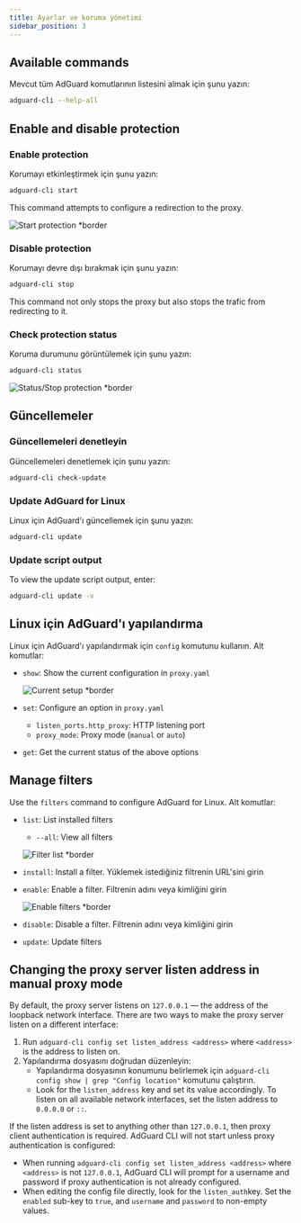 ```yaml
---
title: Ayarlar ve koruma yönetimi
sidebar_position: 3
---
```


## Available commands

Mevcut tüm AdGuard komutlarının listesini almak için şunu yazın:

```sh
adguard-cli --help-all
```

## Enable and disable protection

### Enable protection

Korumayı etkinleştirmek için şunu yazın:

```sh
adguard-cli start
```

This command attempts to configure a redirection to the proxy.

![Start protection \*border](https://cdn.adtidy.org/content/Kb/ad_blocker/linux/start-protection.gif)

### Disable protection

Korumayı devre dışı bırakmak için şunu yazın:

```sh
adguard-cli stop
```

This command not only stops the proxy but also stops the trafic from redirecting to it.

### Check protection status

Koruma durumunu görüntülemek için şunu yazın:

```sh
adguard-cli status
```

![Status/Stop protection \*border](https://cdn.adtidy.org/content/Kb/ad_blocker/linux/activation6.png)

## Güncellemeler

### Güncellemeleri denetleyin

Güncellemeleri denetlemek için şunu yazın:

```sh
adguard-cli check-update
```

### Update AdGuard for Linux

Linux için AdGuard'ı güncellemek için şunu yazın:

```sh
adguard-cli update
```

### Update script output

To view the update script output, enter:

```sh
adguard-cli update -v
```

## Linux için AdGuard'ı yapılandırma

Linux için AdGuard'ı yapılandırmak için `config` komutunu kullanın. Alt komutlar:

- `show`: Show the current configuration in `proxy.yaml`

    ![Current setup \*border](https://cdn.adtidy.org/content/Kb/ad_blocker/linux/activation7.png)

- `set`: Configure an option in `proxy.yaml`
    - `listen_ports.http_proxy`: HTTP listening port
    - `proxy_mode`: Proxy mode (`manual` or `auto`)

- `get`: Get the current status of the above options

## Manage filters

Use the `filters` command to configure AdGuard for Linux. Alt komutlar:

- `list`: List installed filters

    - `--all`: View all filters

    ![Filter list \*border](https://cdn.adtidy.org/content/Kb/ad_blocker/linux/filter-list.png)

- `install`: Install a filter. Yüklemek istediğiniz filtrenin URL'sini girin

- `enable`: Enable a filter. Filtrenin adını veya kimliğini girin

    ![Enable filters \*border](https://cdn.adtidy.org/content/Kb/ad_blocker/linux/built-in-filters.png)

- `disable`: Disable a filter. Filtrenin adını veya kimliğini girin

- `update`: Update filters

## Changing the proxy server listen address in manual proxy mode

By default, the proxy server listens on `127.0.0.1` — the address of the loopback network interface.
There are two ways to make the proxy server listen on a different interface:

1. Run `adguard-cli config set listen_address <address>` where `<address>` is the address to listen on.
2. Yapılandırma dosyasını doğrudan düzenleyin:
    - Yapılandırma dosyasının konumunu belirlemek için `adguard-cli config show | grep "Config location"` komutunu çalıştırın.
    - Look for the `listen_address` key and set its value accordingly. To listen on all available network interfaces, set the listen address to `0.0.0.0` or `::`.

If the listen address is set to anything other than `127.0.0.1`, then proxy client authentication is required. AdGuard CLI will not start unless proxy authentication is configured:

- When running `adguard-cli config set listen_address <address>` where `<address>` is not `127.0.0.1`, AdGuard CLI will prompt for a username and password if proxy authentication is not already configured.
- When editing the config file directly, look for the `listen_auth`key. Set the `enabled` sub-key to `true`, and `username` and `password` to non-empty values.
